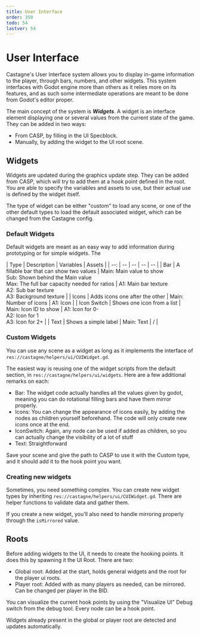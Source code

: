 ```yaml
---
title: User Interface
order: 350
todo: 54
lastver: 54
---
```



# User Interface

Castagne's User Interface system allows you to display in-game information to the player, through bars, numbers, and other widgets. This system interfaces with Godot engine more than others as it relies more on its features, and as such some intermediate operations are meant to be done from Godot's editor proper.

The main concept of the system is ***Widgets***. A widget is an interface element displaying one or several values from the current state of the game. They can be added in two ways:
- From CASP, by filling in the UI Specblock.
- Manually, by adding the widget to the UI root scene.

## Widgets

Widgets are updated during the graphics update step. They can be added from CASP, which will try to add them at a hook point defined in the root. You are able to specify the variables and assets to use, but their actual use is defined by the widget itself.

The type of widget can be either "custom" to load any scene, or one of the other default types to load the default associated widget, which can be changed from the Castagne config.

### Default Widgets

Default widgets are meant as an easy way to add information during prototyping or for simple widgets. The

| Type | Description | Variables | Assets |
| --: | -- | -- | -- | -- |
| Bar | A fillable bar that can show two values | Main: Main value to show<br/>Sub: Shown behind the Main value<br/>Max: The full bar capacity needed for ratios | A1: Main bar texture<br/>A2: Sub bar texture<br/>A3: Background texture |
| Icons | Adds icons one after the other | Main: Number of icons | A1: Icon |
| Icon Switch | Shows one icon from a list | Main: Icon ID to show | A1: Icon for 0-<br/>A2: Icon for 1<br/>A3: Icon for 2+ |
| Text | Shows a simple label | Main: Text | / |

### Custom Widgets

You can use any scene as a widget as long as it implements the interface of `res://castagne/helpers/ui/CUIWidget.gd`.

The easiest way is reusing one of the widget scripts from the default section, in `res://castagne/helpers/ui/widgets`. Here are a few additional remarks on each:

- Bar: The widget code actually handles all the values given by godot, meaning you can do rotational filling bars and have them mirror properly.
- Icons: You can change the appearance of icons easily, by adding the nodes as children yourself beforehand. The code will only create new icons once at the end.
- IconSwitch: Again, any node can be used if added as children, so you can actually change the visibility of a lot of stuff
- Text: Straightforward

Save your scene and give the path to CASP to use it with the Custom type, and it should add it to the hook point you want.

### Creating new widgets

Sometimes, you need something complex. You can create new widget types by inheriting `res://castagne/helpers/ui/CUIWidget.gd`. There are helper functions to validate data and gather them.

If you create a new widget, you'll also need to handle mirroring properly through the `isMirrored` value.

## Roots

Before adding widgets to the UI, it needs to create the hooking points. It does this by spawning it the UI Root. There are two:

- Global root: Added at the start, holds general widgets and the root for the player ui roots.
- Player root: Added with as many players as needed, can be mirrored. Can be changed per player in the BID.

You can visualize the current hook points by using the "Visualize UI" Debug switch from the debug tool. Every node can be a hook point.

Widgets already present in the global or player root are detected and updates automatically.
